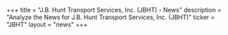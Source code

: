 +++
title = "J.B. Hunt Transport Services, Inc. (JBHT) - News"
description = "Analyze the News for J.B. Hunt Transport Services, Inc. (JBHT)"
ticker = "JBHT"
layout = "news"
+++

